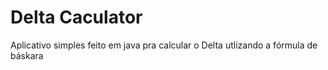 # Delta Caculator
 Aplicativo simples feito em java pra calcular o Delta utlizando a fórmula de báskara
